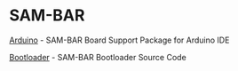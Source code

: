 # SAM-BAR

[Arduino](https://github.com/watterott/SAM-BAR/tree/master/software/arduino) - SAM-BAR Board Support Package for Arduino IDE

[Bootloader](https://github.com/watterott/SAM-BAR/tree/master/software/bootloader) - SAM-BAR Bootloader Source Code
